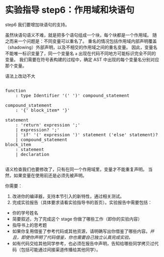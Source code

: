 # 实验指导 step6：作用域和块语句
step6 我们要增加块语句的支持。

虽然块语句语义不难，就是把多个语句组成一个块，每个块都是一个作用域。
随之而来一个问题是：不同变量可以重名了。
重名的情况包括作用域内部声明覆盖（shadowing）外部声明，以及不相交的作用域之间的重名变量。
因此，变量名不能唯一标识变量了，同一个变量名 `a` 出现在代码不同地方可能标识完全不同的变量。
我们需要在符号表构建的过程中，确定 AST 中出现的每个变量名分别对应那个变量。

语法上改动不大

<pre id='vimCodeElement'><code></code>
<div class="changed"><span class="SpecRuleStart">function</span>
<span class="SpecRuleIndicator">    :</span> <span class="SpecRule">type</span> <span class="SpecToken">Identifier</span> <span class="SpecToken">'('</span> <span class="SpecToken">')'</span> <span class="SpecRule">compound_statement</span>
</div>
<div class="changed"><span class="SpecRuleStart">compound_statement</span>
<span class="SpecRuleIndicator">    :</span> <span class="SpecToken">'{'</span> <span class="SpecRule">block_item</span><span class="SpecOperator">*</span> <span class="SpecToken">'}'</span>
</div>
<span class="SpecRuleStart">statement</span>
<span class="SpecRuleIndicator">    :</span> <span class="SpecToken">'return'</span> <span class="SpecRule">expression</span> <span class="SpecToken">';'</span>
<span class="SpecRuleIndicator">    |</span> <span class="SpecRule">expression</span><span class="SpecOperator">?</span> <span class="SpecToken">';'</span>
<span class="SpecRuleIndicator">    |</span> <span class="SpecToken">'if'</span> <span class="SpecToken">'('</span> <span class="SpecRule">expression</span> <span class="SpecToken">')'</span> <span class="SpecRule">statement</span> <span class="SpecOperator">(</span><span class="SpecToken">'else'</span> <span class="SpecRule">statement</span><span class="SpecOperator">)?</span>
<div class="changed"><span class="SpecRuleIndicator">    |</span> <span class="SpecRule">compound_statement</span>
<div class="changed"><span class="SpecRuleStart">block_item</span>
<span class="SpecRuleIndicator">    :</span> <span class="SpecRule">statement</span>
<span class="SpecRuleIndicator">    |</span> <span class="SpecRule">declaration</span>
</div>
</pre>

语义检查我们也要修改了，只有在同一个作用域里，变量才不能重复声明。
当然，如果变量在使用前还是必须先被声明。

你需要：
1. 改进你的编译器，支持本节引入的新特性，通过相关测试。
2. 完成实验报告（具体要求请看实验指导书的首页）。实验报告中需要包括：
  * 你的学号姓名
  * 简要叙述，为了完成这个 stage 你做了哪些工作（即你的实验内容）
  * 指导书上的思考题
  * 如果你复用借鉴了参考代码或其他资源，请明确写出你借鉴了哪些内容。*并且，即使你声明了代码借鉴，你也需要自己独立认真完成实验。*
  * 如有代码交给其他同学参考，也必须在报告中声明，告知给哪些同学拷贝过代码（包括可能通过间接渠道传播给其他同学）。